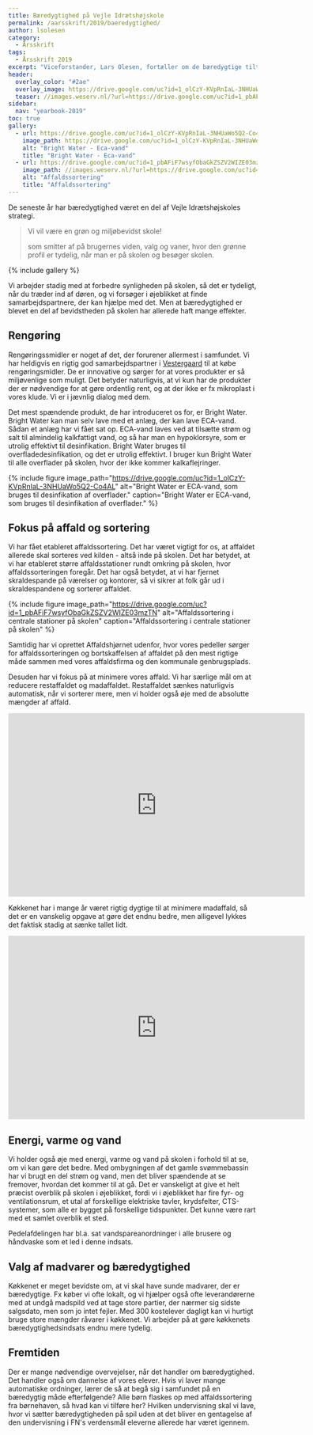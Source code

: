 ```yaml
---
title: Bæredygtighed på Vejle Idrætshøjskole
permalink: /aarsskrift/2019/baeredygtighed/
author: lsolesen
category:
  - Årsskrift
tags:
  - Årsskrift 2019
excerpt: "Viceforstander, Lars Olesen, fortæller om de bæredygtige tiltag, vi har lavet på Vejle Idrætshøjskole den seneste tid."
header:
  overlay_color: "#2ae"
  overlay_image: https://drive.google.com/uc?id=1_olCzY-KVpRnIaL-3NHUaWo5Q2-Co4AL
  teaser: //images.weserv.nl/?url=https://drive.google.com/uc?id=1_pbAFiF7wsyfObaGkZSZV2WIZE03mzTN&w=400
sidebar:
  nav: "yearbook-2019"
toc: true
gallery:
  - url: https://drive.google.com/uc?id=1_olCzY-KVpRnIaL-3NHUaWo5Q2-Co4AL
    image_path: https://drive.google.com/uc?id=1_olCzY-KVpRnIaL-3NHUaWo5Q2-Co4AL
    alt: "Bright Water - Eca-vand"
    title: "Bright Water - Eca-vand"
  - url: https://drive.google.com/uc?id=1_pbAFiF7wsyfObaGkZSZV2WIZE03mzTN
    image_path: //images.weserv.nl/?url=https://drive.google.com/uc?id=1_pbAFiF7wsyfObaGkZSZV2WIZE03mzTN&w=400
    alt: "Affaldssortering"
    title: "Affaldssortering"
---
```


De seneste år har bæredygtighed været en del af Vejle Idrætshøjskoles strategi.

> Vi vil være en grøn og miljøbevidst skole!
>
> som smitter af på brugernes viden, valg og vaner, hvor den grønne profil er tydelig, når man er på skolen og besøger skolen.

{% include gallery %}

Vi arbejder stadig med at forbedre synligheden på skolen, så det er tydeligt, når du træder ind af døren, og vi forsøger i øjeblikket at finde samarbejdspartnere, der kan hjælpe med det. Men at bæredygtighed er blevet en del af bevidstheden på skolen har allerede haft mange effekter.

## Rengøring

Rengøringssmidler er noget af det, der forurener allermest i samfundet. Vi har heldigvis en rigtig god samarbejdspartner i [Vestergaard](https://www.vestergaardnu.dk/) til at købe rengøringsmidler. De er innovative og sørger for at vores produkter er så miljøvenlige som muligt. Det betyder naturligvis, at vi kun har de produkter der er nødvendige for at gøre ordentlig rent, og at der ikke er fx mikroplast i vores klude. Vi er i jævnlig dialog med dem.

Det mest spændende produkt, de har introduceret os for, er Bright Water. Bright Water kan man selv lave med et anlæg, der kan lave ECA-vand. Sådan et anlæg har vi fået sat op. ECA-vand laves ved at tilsætte strøm og salt til almindelig kalkfattigt vand, og så har man en hypoklorsyre, som er utrolig effektivt til desinfikation. Bright Water bruges til overfladedesinfikation, og det er utrolig effektivt. I bruger kun Bright Water til alle overflader på skolen, hvor der ikke kommer kalkaflejringer.

{% include figure image_path="https://drive.google.com/uc?id=1_olCzY-KVpRnIaL-3NHUaWo5Q2-Co4AL" alt="Bright Water er ECA-vand, som bruges til desinfikation af overflader." caption="Bright Water er ECA-vand, som bruges til desinfikation af overflader." %}

## Fokus på affald og sortering

Vi har fået etableret affaldssortering. Det har været vigtigt for os, at affaldet allerede skal sorteres ved kilden - altså inde på skolen. Det har betydet, at vi har etableret større affaldsstationer rundt omkring på skolen, hvor affaldssorteringen foregår. Det har også betydet, at vi har fjernet skraldespande på værelser og kontorer, så vi sikrer at folk går ud i skraldespandene og sorterer affaldet.

{% include figure image_path="https://drive.google.com/uc?id=1_pbAFiF7wsyfObaGkZSZV2WIZE03mzTN" alt="Affaldssortering i centrale stationer på skolen" caption="Affaldssortering i centrale stationer på skolen" %}

Samtidig har vi oprettet Affaldshjørnet udenfor, hvor vores pedeller sørger for affaldssorteringen og bortskaffelsen af affaldet på den mest rigtige måde sammen med vores affaldsfirma og den kommunale genbrugsplads.

Desuden har vi fokus på at minimere vores affald. Vi har særlige mål om at reducere restaffaldet og madaffaldet. Restaffaldet sænkes naturligvis automatisk, når vi sorterer mere, men vi holder også øje med de absolutte mængder af affald. 

<iframe width="600" height="371" seamless frameborder="0" scrolling="no" src="https://docs.google.com/spreadsheets/d/e/2PACX-1vQ3NZIHlMcR4eNd5cDyCKgkXYVLItBDmTu4zYtHHVWloujmNMNsjvcDGkD_QyOzeodEa4iEbtsJZP3U/pubchart?oid=2022940152&amp;format=image"></iframe>

Køkkenet har i mange år været rigtig dygtige til at minimere madaffald, så det er en vanskelig opgave at gøre det endnu bedre, men alligevel lykkes det faktisk stadig at sænke tallet lidt.

<iframe width="600" height="371" seamless frameborder="0" scrolling="no" src="https://docs.google.com/spreadsheets/d/e/2PACX-1vQ3NZIHlMcR4eNd5cDyCKgkXYVLItBDmTu4zYtHHVWloujmNMNsjvcDGkD_QyOzeodEa4iEbtsJZP3U/pubchart?oid=1888619909&amp;format=image"></iframe>

## Energi, varme og vand

Vi holder også øje med energi, varme og vand på skolen i forhold til at se, om vi kan gøre det bedre. Med ombygningen af det gamle svømmebassin har vi brugt en del strøm og vand, men det bliver spændende at se fremover, hvordan det kommer til at gå. Det er vanskeligt at give et helt præcist overblik på skolen i øjeblikket, fordi vi i øjeblikket har fire fyr- og ventilationsrum, et utal af forskellige elektriske tavler, krydsfelter, CTS-systemer, som alle er bygget på forskellige tidspunkter. Det kunne være rart med et samlet overblik et sted.

Pedelafdelingen har bl.a. sat vandspareanordninger i alle brusere og håndvaske som et led i denne indsats.

## Valg af madvarer og bæredygtighed

Køkkenet er meget bevidste om, at vi skal have sunde madvarer, der er bæredygtige. Fx køber vi ofte lokalt, og vi hjælper også ofte leverandørerne med at undgå madspild ved at tage store partier, der nærmer sig sidste salgsdato, men som jo intet fejler. Med 300 kostelever dagligt kan vi hurtigt bruge store mængder råvarer i køkkenet. Vi arbejder på at gøre køkkenets bæredygtighedsindsats endnu mere tydelig.

## Fremtiden

Der er mange nødvendige overvejelser, når det handler om bæredygtighed. Det handler også om dannelse af vores elever. Hvis vi laver mange automatiske ordninger, lærer de så at begå sig i samfundet på en bæredygtig måde efterfølgende? Alle børn flaskes op med affaldssortering fra børnehaven, så hvad kan vi tilføre her? Hvilken undervisning skal vi lave, hvor vi sætter bæredygtigheden på spil uden at det bliver en gentagelse af den undervisning i FN's verdensmål eleverne allerede har været igennem.
